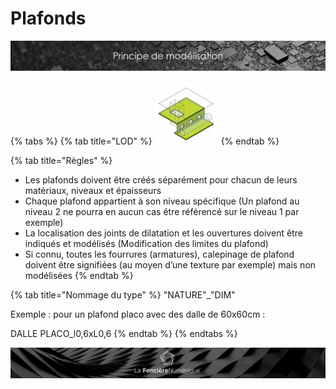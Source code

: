 # Plafonds

![](../../.gitbook/assets/principe-de-mod.png)

{% tabs %}
{% tab title="LOD" %}
![LOG 300  /  LOI 300 : Structure par couches, cloisonnements pare-feu](../../.gitbook/assets/image%20%287%29.png)
{% endtab %}

{% tab title="Règles" %}
* Les plafonds doivent être créés séparément pour chacun de leurs matériaux, niveaux et épaisseurs
* Chaque plafond appartient à son niveau spécifique \(Un plafond au niveau 2 ne pourra en aucun cas être référencé sur le niveau 1 par exemple\)
* La localisation des joints de dilatation et les ouvertures doivent être indiqués et modélisés \(Modification des limites du plafond\)
* Si connu, toutes les fourrures \(armatures\), calepinage de plafond doivent être signifiées \(au moyen d’une texture par exemple\) mais non modélisées
{% endtab %}

{% tab title="Nommage du type" %}
"NATURE"\_"DIM"

Exemple : pour un plafond placo avec des dalle de 60x60cm :

DALLE PLACO\_l0,6xL0,6
{% endtab %}
{% endtabs %}

![](../../.gitbook/assets/wallpaper_fnum_black.jpg)

